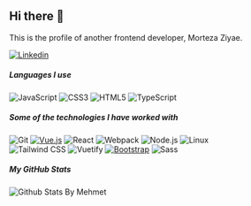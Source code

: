 ## Hi there 👋

This is the profile of another frontend developer, Morteza Ziyae.

[![Linkedin](https://img.shields.io/badge/-LinkedIn-blue?style=flat-square&logo=Linkedin&logoColor=white)](https://www.linkedin.com/in/mort3za)

##### Languages I use

![JavaScript](https://img.shields.io/badge/-JavaScript-444444?style=flat-square&logo=javascript&logoColor=F7DF1E)
![CSS3](https://img.shields.io/badge/-CSS3-1572B6?style=flat-square&logo=html5&logoColor=white)
![HTML5](https://img.shields.io/badge/-HTML5-E34F26?style=flat-square&logo=html5&logoColor=white)
![TypeScript](https://img.shields.io/badge/-TypeScript-007ACC?style=flat-square&logo=typescript&logoColor=white)

##### Some of the technologies I have worked with

![Git](https://img.shields.io/badge/-Git-F05032?style=flat-square&logo=git&logoColor=white)
[![Vue.js](https://img.shields.io/badge/-Vuejs-4FC08D?style=flat-square&logo=vue.js&logoColor=white&link=https://github.com/mort3za/)](https://github.com/mort3za/)
![React](https://img.shields.io/badge/-React-61DAFB?style=flat-square&logo=React&logoColor=black)
![Webpack](https://img.shields.io/badge/-Webpack-222222?style=flat-square&logo=webpack)
![Node.js](https://img.shields.io/badge/-Node.js-339933?style=flat-square&logo=node.js&logoColor=white)
![Linux](https://img.shields.io/badge/-Linux-FCC624?style=flat-square&logo=linux&logoColor=black)
<br/>
![Tailwind CSS](https://img.shields.io/badge/-Tailwind%20CSS-38B2AC?style=flat-square&logo=tailwindcss)
![Vuetify](https://img.shields.io/badge/-Vuetify-1867C0?style=flat-square&logo=vuetify)
[![Bootstrap](https://img.shields.io/badge/-Bootstrap-563D7C?style=flat-square&logo=bootstrap&link=https://github.com/mort3za/)](https://github.com/mort3za/)
![Sass](https://img.shields.io/badge/-Sass-%23CC6699?style=flat-square&logo=sass&logoColor=white)

##### My GitHub Stats
  
  ![Github Stats By Mehmet](https://github-readme-stats.vercel.app/api?username=mort3za&show_icons=true&title_color=fff&icon_color=79ff97&text_color=9f9f9f&bg_color=151515)  
</br>
